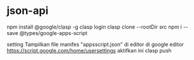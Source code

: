 # json-api

npm install @google/clasp -g
clasp login
clasp clone <ID> --rootDir src
npm i --save @types/google-apps-script

setting Tampilkan file manifes "appsscript.json" di editor di google editor
https://script.google.com/home/usersettings aktifkan ini
clasp push
